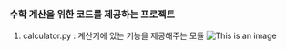 ### 수학 계산을 위한 코드를 제공하는 프로젝트
1. calculator.py : 계산기에 있는 기능을 제공해주는 모듈
![This is an image](https://giphy.com/embed/citBl9yPwnUOs)
